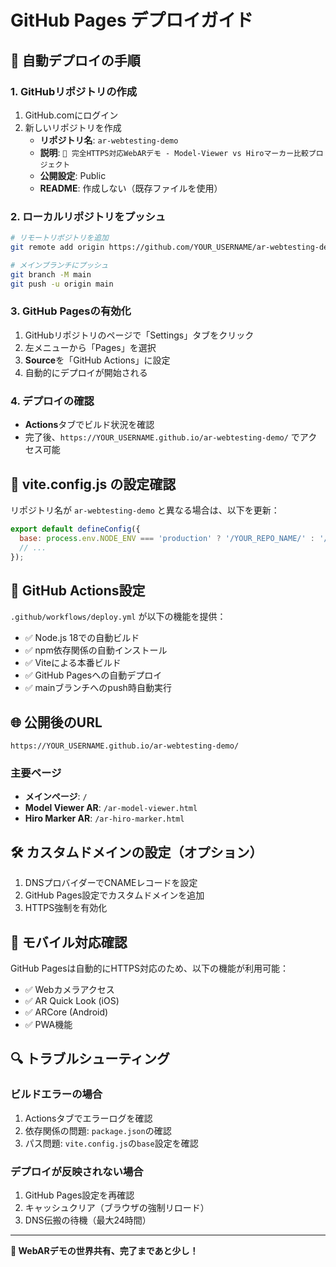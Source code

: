 # GitHub Pages デプロイガイド

## 🚀 自動デプロイの手順

### 1. GitHubリポジトリの作成
1. GitHub.comにログイン
2. 新しいリポジトリを作成
   - **リポジトリ名**: `ar-webtesting-demo`
   - **説明**: `🚀 完全HTTPS対応WebARデモ - Model-Viewer vs Hiroマーカー比較プロジェクト`
   - **公開設定**: Public
   - **README**: 作成しない（既存ファイルを使用）

### 2. ローカルリポジトリをプッシュ
```bash
# リモートリポジトリを追加
git remote add origin https://github.com/YOUR_USERNAME/ar-webtesting-demo.git

# メインブランチにプッシュ
git branch -M main
git push -u origin main
```

### 3. GitHub Pagesの有効化
1. GitHubリポジトリのページで「Settings」タブをクリック
2. 左メニューから「Pages」を選択
3. **Source**を「GitHub Actions」に設定
4. 自動的にデプロイが開始される

### 4. デプロイの確認
- **Actions**タブでビルド状況を確認
- 完了後、`https://YOUR_USERNAME.github.io/ar-webtesting-demo/` でアクセス可能

## 📝 vite.config.js の設定確認

リポジトリ名が `ar-webtesting-demo` と異なる場合は、以下を更新：

```javascript
export default defineConfig({
  base: process.env.NODE_ENV === 'production' ? '/YOUR_REPO_NAME/' : '/',
  // ...
});
```

## 🔧 GitHub Actions設定

`.github/workflows/deploy.yml` が以下の機能を提供：

- ✅ Node.js 18での自動ビルド
- ✅ npm依存関係の自動インストール
- ✅ Viteによる本番ビルド
- ✅ GitHub Pagesへの自動デプロイ
- ✅ mainブランチへのpush時自動実行

## 🌐 公開後のURL

```
https://YOUR_USERNAME.github.io/ar-webtesting-demo/
```

### 主要ページ
- **メインページ**: `/`
- **Model Viewer AR**: `/ar-model-viewer.html`
- **Hiro Marker AR**: `/ar-hiro-marker.html`

## 🛠️ カスタムドメインの設定（オプション）

1. DNSプロバイダーでCNAMEレコードを設定
2. GitHub Pages設定でカスタムドメインを追加
3. HTTPS強制を有効化

## 📱 モバイル対応確認

GitHub Pagesは自動的にHTTPS対応のため、以下の機能が利用可能：
- ✅ Webカメラアクセス
- ✅ AR Quick Look (iOS)
- ✅ ARCore (Android)
- ✅ PWA機能

## 🔍 トラブルシューティング

### ビルドエラーの場合
1. Actionsタブでエラーログを確認
2. 依存関係の問題: `package.json`の確認
3. パス問題: `vite.config.js`の`base`設定を確認

### デプロイが反映されない場合
1. GitHub Pages設定を再確認
2. キャッシュクリア（ブラウザの強制リロード）
3. DNS伝搬の待機（最大24時間）

---

**🎯 WebARデモの世界共有、完了まであと少し！**